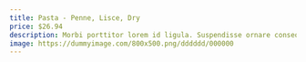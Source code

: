```yaml
---
title: Pasta - Penne, Lisce, Dry
price: $26.94
description: Morbi porttitor lorem id ligula. Suspendisse ornare consequat lectus. In est risus, auctor sed, tristique in, tempus sit amet, sem.
image: https://dummyimage.com/800x500.png/dddddd/000000
---
```


